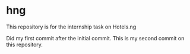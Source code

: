 # hng
This repository is for the internship task on Hotels.ng

Did my first commit after the initial commit.
This is my second commit on this repository.
